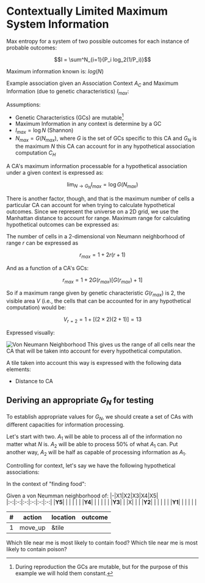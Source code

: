 # Contextually Limited Maximum System Information

Max entropy for a system of two possible outcomes for each instance of probable outcomes:

$$I = \sum^N_{i=1}{P_i log_2(1/P_i)}$$

Maximum information known is: $log(N)$

Example association given an Association Context $A_C$ and Maximum Information (due to genetic characteristics) $I_{max}$:

Assumptions: 
* Genetic Characteristics (GCs) are mutable[^mutable]
* Maximum Information in any context is determine by a GC
* $I_{max} = \log{N}$ (Shannon)
* $N_{max} = G(N_{max})$, where $G$ is the set of GCs specific to this CA and $G_N$ is the maximum $N$ this CA can account for in any hypothetical association computation $C_H$

A CA's maximum information processable for a hypothetical association under a given context is expressed as:

$$\lim_{N\to{G_{N}}}{I_{max}} = \log{G(N_{max})}$$

There is another factor, though, and that is the maximum number of cells a particular CA can account for when trying to calculate hypothetical outcomes. Since we represent the universe on a 2D grid, we use the Manhattan distance to account for range. Maximum range for calculating hypothetical outcomes can be expressed as:

The number of cells in a 2-dimensional von Neumann neighborhood of range _r_ can be expressed as 

$$ r_{max} = 1 + 2r(r+1)$$

And as a function of a CA's GCs:

$$ r_{max} = 1+2G(r_{max})[G(r_{max})+1]$$

So if a maximum range given by genetic characteristic $G(r_{max})$ is 2, the visible area $V$ (i.e., the cells that can be accounted for in any hypothetical computation) would be:

$$ V_{r=2} = 1+[(2\times{2})(2+1)] = 13$$

Expressed visually:

![Von Neumann Neighborhood](http://www.jcasim.de/main/img14.gif)
This gives us the range of all cells near the CA that will be taken into account for every hypothetical computation.

A tile taken into account this way is expressed with the following data elements:
* Distance to CA

## Deriving an appropriate $G_N$ for testing
To establish appropriate values for $G_N$, we should create a set of CAs with different capacities for information processing.

Let's start with two. $A_1$ will be able to process all of the information no matter what $N$ is. $A_2$ will be able to process 50% of what $A_1$ can. Put another way, $A_2$ will be half as capable of processing information as $A_1$.

Controlling for context, let's say we have the following hypothetical associations:

In the context of "finding food":

Given a von Neumman neighborhood of:
|-|X1|X2|X3|X4|X5|
|:-:|:-:|:-:|:-:|:-:|:-:|
|**Y5**|&nbsp;| | | | |
|**Y4**|&nbsp;| | | | |
|**Y3**|&nbsp;| |X| | |
|**Y2**|&nbsp;| | | | |
|**Y1**|&nbsp;| | | | |

| # | action | location | outcome | 
|----|-----|-------------|-----------|
| 1 | move_up | &tile | 


Which tile near me is most likely to contain food?
Which tile near me is most likely to contain poison?





[^mutable]: During reproduction the GCs are mutable, but for the purpose of this example we will hold them constant.


<!--stackedit_data:
eyJoaXN0b3J5IjpbLTI1NDk2NDgxOSwxNzcxNTkwNDgxXX0=
-->
